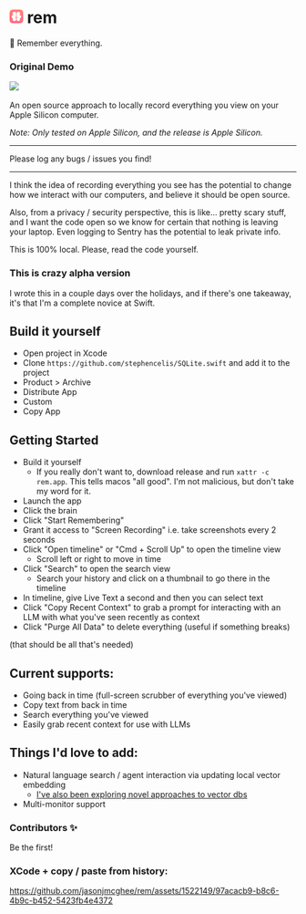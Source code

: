 # <img src="rem/Assets.xcassets/AppIcon.appiconset/AppIcon128x128@2x.png" width=24 /> rem

🧠 Remember everything.

### Original Demo
<a href="https://www.loom.com/share/091a48b318f04f22bdada62716298948">
  <img style="max-width:300px;" src="https://cdn.loom.com/sessions/thumbnails/091a48b318f04f22bdada62716298948-with-play.gif">
</a>

An open source approach to locally record everything you view on your Apple Silicon computer.

_Note: Only tested on Apple Silicon, and the release is Apple Silicon._

---

Please log any bugs / issues you find!

---

I think the idea of recording everything you see has the potential to change how we interact 
with our computers, and believe it should be open source.

Also, from a privacy / security perspective, this is like... pretty scary stuff, and I want the code open 
so we know for certain that nothing is leaving your laptop. Even logging to Sentry has the potential to 
leak private info.

This is 100% local. Please, read the code yourself.

### This is crazy alpha version
I wrote this in a couple days over the holidays, and if there's one takeaway, it's that I'm a
complete novice at Swift.

## Build it yourself
- Open project in Xcode
- Clone `https://github.com/stephencelis/SQLite.swift` and add it to the project
- Product > Archive
- Distribute App
- Custom
- Copy App

## Getting Started
- Build it yourself
  - If you really don't want to, download release and run `xattr -c rem.app`. This tells macos "all good". I'm not malicious, but don't take my word for it.
- Launch the app
- Click the brain
- Click "Start Remembering"
- Grant it access to "Screen Recording" i.e. take screenshots every 2 seconds
- Click "Open timeline" or "Cmd + Scroll Up" to open the timeline view
    - Scroll left or right to move in time
- Click "Search" to open the search view
    - Search your history and click on a thumbnail to go there in the timeline
- In timeline, give Live Text a second and then you can select text
- Click "Copy Recent Context" to grab a prompt for interacting with an LLM with what you've seen recently as context
- Click "Purge All Data" to delete everything (useful if something breaks)

(that should be all that's needed)

## Current supports:
- Going back in time (full-screen scrubber of everything you've viewed)
- Copy text from back in time
- Search everything you've viewed
- Easily grab recent context for use with LLMs

## Things I'd love to add:
- Natural language search / agent interaction via updating local vector embedding
    - [I've also been exploring novel approaches to vector dbs](https://github.com/jasonjmcghee/portable-hnsw)
- Multi-monitor support

### Contributors ✨
Be the first!

### XCode + copy / paste from history:

https://github.com/jasonjmcghee/rem/assets/1522149/97acacb9-b8c6-4b9c-b452-5423fb4e4372
